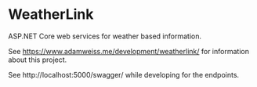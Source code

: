 # WeatherLink

ASP.NET Core web services for weather based information.

See https://www.adamweiss.me/development/weatherlink/ for information about this project.

See http://localhost:5000/swagger/ while developing for the endpoints.
